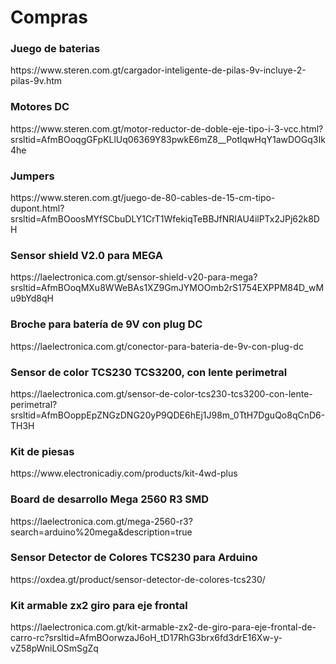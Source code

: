 <h1>Compras</h1>
<h3>Juego de baterias </h3> https://www.steren.com.gt/cargador-inteligente-de-pilas-9v-incluye-2-pilas-9v.htm
<h3> Motores DC </h3>https://www.steren.com.gt/motor-reductor-de-doble-eje-tipo-i-3-vcc.html?srsltid=AfmBOoqgGFpKLlUq06369Y83pwkE6mZ8__PotlqwHqY1awDOGq3Ik4he
<h3>Jumpers </h3>https://www.steren.com.gt/juego-de-80-cables-de-15-cm-tipo-dupont.html?srsltid=AfmBOoosMYfSCbuDLY1CrT1WfekiqTeBBJfNRIAU4ilPTx2JPj62k8DH
<h3>Sensor shield V2.0 para MEGA </h3>https://laelectronica.com.gt/sensor-shield-v20-para-mega?srsltid=AfmBOoqMXu8WWeBAs1XZ9GmJYMOOmb2rS1754EXPPM84D_wMu9bYd8qH
<h3>Broche para batería de 9V con plug DC</h3>https://laelectronica.com.gt/conector-para-bateria-de-9v-con-plug-dc
<h3>Sensor de color TCS230 TCS3200, con lente perimetral</h3>https://laelectronica.com.gt/sensor-de-color-tcs230-tcs3200-con-lente-perimetral?srsltid=AfmBOoppEpZNGzDNG20yP9QDE6hEj1J98m_0TtH7DguQo8qCnD6-TH3H
<h3>Kit de piesas </h3>https://www.electronicadiy.com/products/kit-4wd-plus
<h3>Board de desarrollo Mega 2560 R3 SMD </h3>https://laelectronica.com.gt/mega-2560-r3?search=arduino%20mega&description=true
<h3>Sensor Detector de Colores TCS230 para Arduino </h3>https://oxdea.gt/product/sensor-detector-de-colores-tcs230/
<h3>Kit armable zx2 giro para eje frontal </h3> https://laelectronica.com.gt/kit-armable-zx2-de-giro-para-eje-frontal-de-carro-rc?srsltid=AfmBOorwzaJ6oH_tD17RhG3brx6fd3drE16Xw-y-vZ58pWniLOSmSgZq
